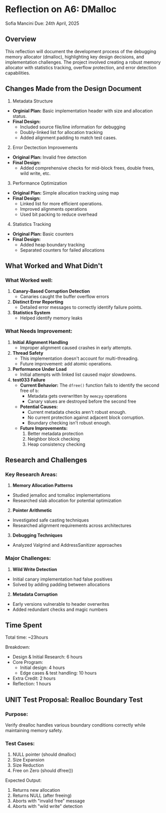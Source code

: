 # Reflection on A6: DMalloc

Sofia Mancini
Due: 24th April, 2025

## Overview

This reflection will document the development process of the debugging memory allocator (dmalloc), highlighting key design decisions, and implementation challenges. The project involved creating a robust memory allocator with statistics tracking, overflow protection, and error detection capabilities.

## Changes Made from the Design Document
1. Metadata Structure
- **Orginial Plan:** Basic implementation header with size and allocation status.
- **Final Design:** 
    - Included source file/line information for debugging
    - Doubly-linked list for allocation tracking
    - Added alignment padding to match test cases.
2. Error Dectection Improvements
- **Original Plan:** Invalid free detection
- **Final Design:** 
    - Added comprehensive checks for mid-block frees, double frees, wild write, etc.
3. Performance Optimization
- **Original Plan:** Simple allocation tracking using map
- **Final Design:** 
    - Linked list for more efficient operations.
    - Improved alignments operations
    - Used bit packing to reduce overhead
4. Statistics Tracking
- **Original Plan:** Basic counters
- **Final Design:** 
    - Added heap boundary tracking
    - Separated counters for failed allocations

## What Worked and What Didn't

### What Worked well:
1. **Canary-Based Corruption Detection**
    - Canaries caught the buffer overflow errors
2. **Distinct Error Reporting**
    - Detailed error messages to correctly identify failure points.
3. **Statistics System**
    - Helped identify memory leaks

### What Needs Improvement:

1. **Initial Alignment Handling**
    - Improper alignment caused crashes in early attempts.
2. **Thread Safety**
    - This implementation doesn't account for multi-threading.
    - Future improvement: add atomic operations.
3. **Performance Under Load**
    - Initial attempts with linked list caused major slowdowns.
4. **test033 Failure**
    - **Current Behavior:** The `dfree()` function fails to identify the second free of `b`:
        - Metadata gets overwritten by `memcpy` operations
        - Canary values are destroyed before the second free
    - **Potential Causes:**
        - Current metadata checks aren't robust enough.
        - No current protection against adjacent block corruption.
        - Boundary checking isn't robust enough.
    - **Future Improvements:**
        1. Better metadata protection
        2. Neighbor block checking
        3. Heap consistency checking

## Research and Challenges

### Key Research Areas:

1. **Memory Allocation Patterns**
- Studied jemalloc and tcmalloc implementations
- Researched slab allocation for potential optimization

2. **Pointer Arithmetic**
- Investigated safe casting techniques
- Researched alignment requirements across architectures

3. **Debugging Techniques**
- Analyzed Valgrind and AddressSanitizer approaches

### Major Challenges:

1. **Wild Write Detection**
- Initial canary implementation had false positives
- Solved by adding padding between allocations

2. **Metadata Corruption**
- Early versions vulnerable to header overwrites
- Added redundant checks and magic numbers

## Time Spent

Total time: ~23hours

Breakdown:
- Design & Initial Research: 6 hours
- Core Program:
    - Initial design: 4 hours
    - Edge cases & test handling: 10 hours
- Extra Credit: 2 hours
- Reflection: 1 hours

## UNIT Test Proposal: Realloc Boundary Test

### Purpose:

Verify drealloc handles various boundary conditions correctly while maintaining memory safety.

### Test Cases:
1. NULL pointer (should dmalloc)
2. Size Expansion
3. Size Reduction
4. Free on Zero (should dfree())

Expected Output:
1. Returns new allocation
2. Returns NULL (after freeing)
3. Aborts with "invalid free" message
4. Aborts with "wild write" detection